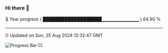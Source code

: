 ### Hi there 👋

⏳ Year progress { ███████████████████▁▁▁▁▁▁▁▁▁▁▁ } 64.90 %

---

⏰ Updated on Sun, 25 Aug 2024 12:32:47 GMT

![Progress Bar CI](https://github.com/liununu/liununu/workflows/Progress%20Bar%20CI/badge.svg)
